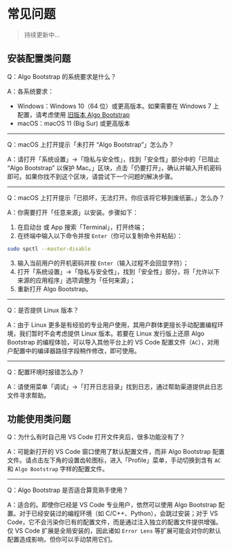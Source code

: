 # 常见问题

> 持续更新中...

## 安装配置类问题

Q：Algo Bootstrap 的系统要求是什么？

A：各系统要求：

- Windows：Windows 10（64 位）或更高版本。如果需要在 Windows 7 上配置，请考虑使用 [旧版本 Algo Bootstrap](https://ab.algoux.org/old/?utm_source=ab-docs)
- macOS：macOS 11 (Big Sur) 或更高版本

---

Q：macOS 上打开提示「未打开 “Algo Bootstrap”」怎么办？

A：请打开「系统设置」->「隐私与安全性」，找到「安全性」部分中的「已阻止 “Algo Bootstrap” 以保护 Mac。」区块，点击「仍要打开」，确认并输入开机密码即可。如果你找不到这个区块，请尝试下一个问题的解决步骤。

---

Q：macOS 上打开提示「已损坏，无法打开。你应该将它移到废纸篓。」怎么办？

A：你需要打开「任意来源」以安装。步骤如下：

1. 在启动台 或 App 搜索「Terminal」，打开终端；
2. 在终端中输入以下命令并按 `Enter`（你可以复制命令并粘贴）：
```bash
sudo spctl --master-disable
```
3. 输入当前用户的开机密码并按 `Enter`（输入过程不会回显字符）；
4. 打开「系统设置」->「隐私与安全性」，找到「安全性」部分，将「允许以下来源的应用程序」选项调整为「任何来源」；
5. 重新打开 Algo Bootstrap。

---

Q：是否提供 Linux 版本？

A：由于 Linux 更多是有经验的专业用户使用，其用户群体更擅长手动配置编程环境，我们暂时不会考虑提供 Linux 版本。若要在 Linux 发行版上还原 Algo Bootstrap 的编程体验，可以导入其他平台上的 VS Code 配置文件（`AC`），对用户配置中的编译器路径字段稍作修改，即可使用。

---

Q：配置环境时报错怎么办？

A：请使用菜单「调试」->「打开日志目录」找到日志，通过帮助渠道提供此日志文件寻求帮助。

## 功能使用类问题

Q：为什么有时自己用 VS Code 打开文件夹后，很多功能没有了？

A：可能新打开的 VS Code 窗口使用了默认配置文件，而非 Algo Bootstrap 配置文件。请点击左下角的设置齿轮图标，进入「Profile」菜单，手动切换到含有 `AC` 和 `Algo Bootstrap` 字样的配置文件。

---

Q：Algo Bootstrap 是否适合算竞熟手使用？

A：适合的。即使你已经是 VS Code 专业用户，依然可以使用 Algo Bootstrap 配置。对于已经安装过的编程环境（如 C/C++、Python），会跳过安装；对于 VS Code，它不会污染你已有的配置文件，而是通过注入独立的配置文件提供增强。仅 VS Code 扩展是全局安装的，因此诸如 `Error Lens` 等扩展可能会对你的默认配置造成影响，但你可以手动禁用它们。
